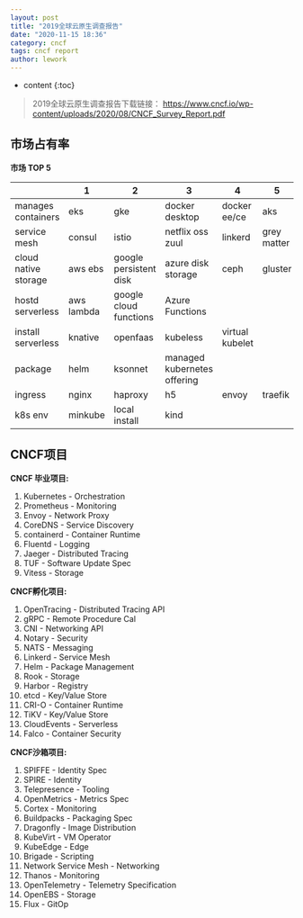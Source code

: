 ```yaml
---
layout: post
title: "2019全球云原生调查报告"
date: "2020-11-15 18:36"
category: cncf
tags: cncf report
author: lework
---
```

* content
{:toc}

> 2019全球云原生调查报告下载链接： https://www.cncf.io/wp-content/uploads/2020/08/CNCF_Survey_Report.pdf




## 市场占有率

**市场 TOP 5**

|                      | 1          | 2                      | 3                           | 4               | 5           |
| -------------------- | ---------- | ---------------------- | --------------------------- | --------------- | ----------- |
| manages containers   | eks        | gke                    | docker desktop              | docker ee/ce    | aks         |
| service mesh         | consul     | istio                  | netflix oss zuul            | linkerd         | grey matter |
| cloud native storage | aws ebs    | google persistent disk | azure disk storage          | ceph            | gluster     |
| hostd serverless     | aws lambda | google cloud functions | Azure Functions             |                 |             |
| install serverless   | knative    | openfaas               | kubeless                    | virtual kubelet |             |
| package              | helm       | ksonnet                | managed kubernetes offering |                 |             |
| ingress              | nginx      | haproxy                | h5                          | envoy           | traefik     |
| k8s env              | minkube    | local install          | kind                        |                 |             |

## CNCF项目

**CNCF 毕业项目:** 

1. Kubernetes - Orchestration
2. Prometheus - Monitoring
3. Envoy - Network Proxy
4. CoreDNS - Service Discovery
5. containerd - Container Runtime
6. Fluentd - Logging
7. Jaeger - Distributed Tracing
8. TUF -  Software Update Spec
9. Vitess - Storage

**CNCF孵化项目:** 

1. OpenTracing - Distributed Tracing API
2. gRPC - Remote Procedure Cal
3. CNI - Networking API
4. Notary - Security
5. NATS - Messaging
6. Linkerd - Service Mesh
7. Helm - Package Management
8. Rook - Storage
9. Harbor - Registry
10. etcd - Key/Value Store
11. CRI-O - Container Runtime
12. TiKV - Key/Value Store
13. CloudEvents - Serverless
14. Falco - Container Security

**CNCF沙箱项目:** 

1. SPIFFE - Identity Spec
2. SPIRE - Identity
3. Telepresence - Tooling
4. OpenMetrics - Metrics Spec
5. Cortex - Monitoring
6. Buildpacks - Packaging Spec
7. Dragonfly - Image Distribution
8. KubeVirt - VM Operator
9. KubeEdge - Edge
10. Brigade - Scripting
11. Network Service Mesh - Networking
12. Thanos - Monitoring
13. OpenTelemetry - Telemetry Specification
14. OpenEBS - Storage
15. Flux - GitOp